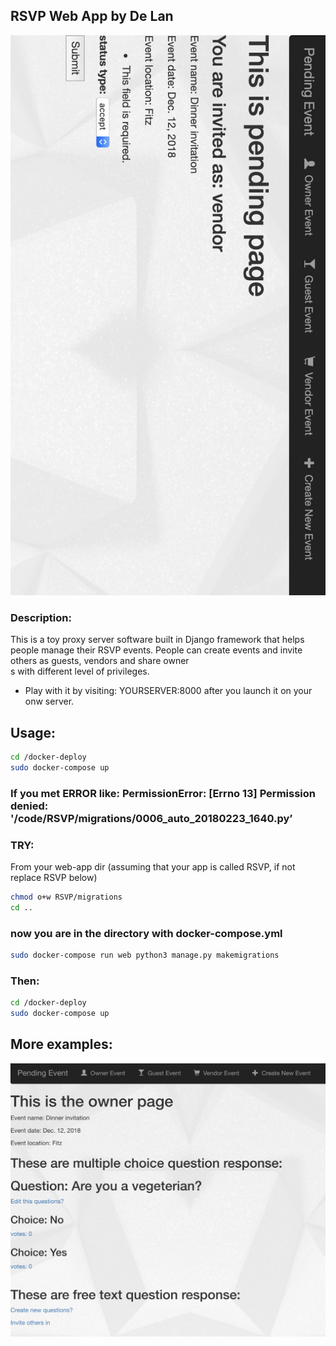 ## RSVP Web App by De Lan

![alt text](https://github.com/Alanlande/RSVP_WebApp/blob/master/sample2_pending_page.png "The main pending page")


### Description:

This is a toy proxy server software built in Django framework that helps people manage their RSVP events. People can create events and invite others as guests, vendors and share owner\
s with different level of privileges.

- Play with it by visiting: YOURSERVER:8000 after you launch it on your onw server.

## Usage:
```sh
cd /docker-deploy
sudo docker-compose up
```
### If you met ERROR like: PermissionError: [Errno 13] Permission denied: '/code/RSVP/migrations/0006_auto_20180223_1640.py’

### TRY:
From your web-app dir  (assuming that your app is called RSVP, if not replace RSVP below)
```sh
chmod o+w RSVP/migrations
cd ..
```
### now you are in the directory with docker-compose.yml
```sh
sudo docker-compose run web python3 manage.py makemigrations
```

### Then:
```sh
cd /docker-deploy
sudo docker-compose up
```
## More examples:
![alt text](https://github.com/Alanlande/RSVP_WebApp/blob/master/sample1_owner_page.png "The main owner page")

